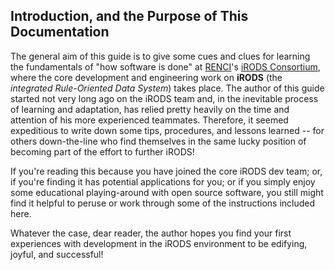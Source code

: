 
Introduction, and the Purpose of This Documentation
----------
The general aim of this guide is to give some cues and clues for learning the fundamentals of "how software is done" at [RENCI](http://renci.org)'s [iRODS Consortium](http://irods.org), where the core development and engineering work on **iRODS** (the *integrated Rule-Oriented Data System*) takes place.  The author of this guide started not very long ago on the iRODS team and, in the inevitable process of learning and adaptation, has relied pretty heavily on the time and attention of his more experienced teammates.  Therefore, it seemed expeditious to write down some tips, procedures, and lessons learned -- for others down-the-line  who find themselves in the same lucky position of becoming part of the effort to further iRODS!  

If you're reading this because you have joined the core iRODS dev team; or, if you're finding it has potential applications for you; or if you simply enjoy some educational playing-around with open source software, you still might find it helpful to peruse or work through some of the instructions included here.

Whatever the case, dear reader, the author hopes you find your first experiences with development in the iRODS environment to be edifying, joyful, and successful!
